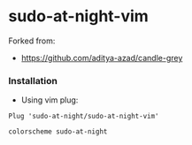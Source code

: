 # sudo-at-night-vim

Forked from:
- https://github.com/aditya-azad/candle-grey

### Installation

- Using vim plug:

```vim
Plug 'sudo-at-night/sudo-at-night-vim'
```

```vim
colorscheme sudo-at-night
```
